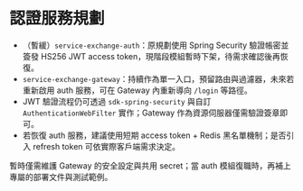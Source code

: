 # 認證服務規劃

- （暫緩）`service-exchange-auth`：原規劃使用 Spring Security 驗證帳密並簽發 HS256 JWT access token，現階段模組暫時下架，待需求確認後再恢復。
- `service-exchange-gateway`：持續作為單一入口，預留路由與過濾器，未來若重新啟用 auth 服務，可在 Gateway 內重新導向 `/login` 等路徑。
- JWT 驗證流程仍可透過 `sdk-spring-security` 與自訂 `AuthenticationWebFilter` 實作；Gateway 作為資源伺服器僅需驗證簽章即可。
- 若恢復 auth 服務，建議使用短期 access token + Redis 黑名單機制；是否引入 refresh token 可依實際客戶端需求決定。

暫時僅需維護 Gateway 的安全設定與共用 secret；當 auth 模組復職時，再補上專屬的部署文件與測試範例。
